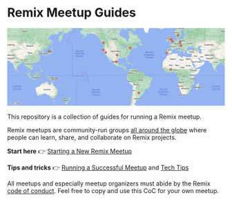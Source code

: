 # Remix Meetup Guides

<a href="https://www.meetup.com/pro/remix-run/">
    <img src="./assets/the-world.png" alt="Map of the world with red dots representing various Remix meetups">
</a>

This repository is a collection of guides for running a Remix meetup.

Remix meetups are community-run groups [all around the globe](https://www.meetup.com/pro/remix-run/) where people can learn, share, and collaborate on Remix projects.

**Start here** 👉 [Starting a New Remix Meetup](./starting-a-new-meetup.md)

**Tips and tricks** 👉 [Running a Successful Meetup](./running-a-successful-meetup.md) and [Tech Tips](./tech-tips.md)

All meetups and especially meetup organizers must abide by the Remix [code of conduct](https://github.com/remix-run/remix/blob/main/CODE_OF_CONDUCT.md). Feel free to copy and use this CoC for your own meetup.
